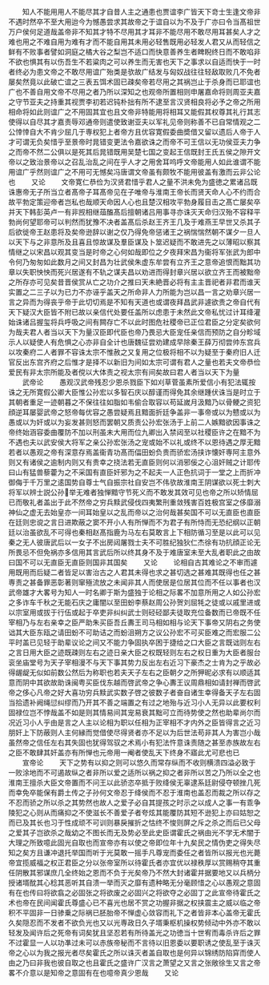 <!-- { "loadSidebar": true } -->
　　知人不能用用人不能尽其才自昔人主之通患也贾谊李广皆天下竒士生逢文帝非不遇时然卒不至大用迨今为憾愚尝求其故帝之于谊自以为不及于广亦曰令当髙祖世万户侯何足道哉盖帝非不知其才特不尽用其才耳非不能尽用不敢尽用耳甚矣人才之难也用之不难自用为难有才而不能自用其未用必轻售既用必轻发人君又从而轻信之鲜有不败事者譬如洞庭之橘大谷之梨岂不适口而快意善养生者睥睨终日而不敢啗非不欲也惧其有以伤吾生不若粱肉之可以养生而无害也天下之事求以自适而快于一时者终必为患文帝之不敢尽用谊广殆类是欤故广结发与匈奴战往往轻敌取败几不免者屡矣然竟以此破亡谊之三表五饵术固已疎矣帝若尽用之其祸岂止于杀身而已耶谊也广也不善自用文帝不尽用之者乃所以深知之也观帝所置相则申屠嘉命将则周亚夫嘉之守节亚夫之持重其视贾李初若迟钝朴拙有所不逮至言汉贤相良将必予之帝之所用相命将如此则谊广之不用固其宜也且文帝非特能用将相耳又能假其权尊其礼行其志使得以自尽其才嘉责辱邓通帝则遣使致谢亚夫以军礼见帝则称善不已自常情观之二公悻悻自大不肯少屈几于専权犯上者帝方且优容寛假委曲奬借又留以遗后人帝于人才可谓无负矣惜乎至景帝时晁错变更法令嘉欲诛之而帝不可王信以无功侯亚夫力争之而帝不然二公俱以是死其后晁错既用吴楚七国之变起王信既封王氏五侯之隙开文帝以之致治景帝以之召乱治乱之间在乎人才之用舍耳呜呼文帝能用人如此谁谓不能用谊广乎然则谊广之不用可无憾矣冯唐谓文帝虽有颇牧不能用彼盖有激而云非公论也
　　又论
　　文帝寛仁恭俭为汉贤君惜乎君人之量不洪未免为盛徳之累诸吕既诛惠帝无子所当立者髙帝子耳髙帝见在子唯帝与淮南王帝长而贤天命人心不约而合故平勃定策迎帝者岂私也哉顺天命因人心也且楚汉相攻平勃身履目击之髙亡屡矣卒并天下韩彭英卢一有非觊相继葅醢髙后擅朝诸吕用事寻亦诛灭天命归汉殆不容释平勃尚何望耶帝可以判然而犹豫不决者盖髙后杀赵王齐王几及于难燕王早世又杀其子后欲徙帝王赵患将及矣帝逊辞以谢之仅乃得免帝惩诸王之祸惴惴然朝不谋夕一旦人以天下与之非意所及且喜且惊故谋及羣臣谋及卜筮迟疑而不敢进先之以薄昭以察其情继之以宋昌以观其变当是时帝之心何如哉即位之夕夜拜宋昌为衞将军张武为郎中令何乃匆匆如此数月之间又封昌为壮武侯朱虚东牟尝有立齐王之意帝追恨而黜其功章以失职怏怏而死兴居遂有不轨之谋夫昌以劝进而得封章兴居以欲立齐王而被黜帝之所存亦可见矣昔晋侯赏从亡之功介之推曰天未絶晋必将有主主晋祀者非君而谁天实置之二三子以为已力不亦诬乎盖天之所命非人力所能为岂以昌一言之劝章兴居一言之异而为得丧乎帝于此切切焉是不知有天道也或谓夜拜昌武非遽欲贵之帝自代有天下疑汉大臣皆不附已故以亲信代处要任盖所以虑患于未然此文帝私忧过计耳绛灌始诛诸吕握玺将兵呼吸之间有闗存亡不以此时图危社稷帝已正位君臣之分定矣欲何为哉夫君人者当以天下为量汉臣即代臣也帝乃畏忌大臣宠任亲信而预防之自分畛域示人以疑使人有危惧之心亦非自全计也唐魏征尝劝建成早除秦王薛万彻尝帅东宫兵以攻秦府二人者罪不容诛太宗不惟赦之又复用之位极将相不以为疑至于秦府旧人迁官反出东宫齐府之后惟才是择不以新旧为间如太宗可谓有君人之量也若夫文帝恭俭爱民有非太宗所能及者傥以大体责之视太宗有间矣故曰君人者当以天下为量
　　武帝论
　　愚观汉武帝残忍少恩杀戮臣下如刈草菅虽素所爱信小有犯法辄按诛之无所寛假公卿大臣惟公孙宏以多智石庆以醇谨而得免其余继踵伏诛当是时立于其朝者重足一迹朝暮之不保往往如脂如韦偷合取容以苟延嵗月汲黯乃以骨鲠之资犯顔逆耳屡婴武帝之怒帝每优容之愚尝疑焉且黯面折廷争盖非一事帝或以为戆或以为愚或以为奸或以为妄发甚则怒而罢朝又质责公孙宏张汤于上前二人嫉黯欲因事诛之帝终始涵容委曲覆防不加以刑虽未大用而位九卿出入禁闼至以社稷臣许之在黯不为不遇也夫以武安侯大将军之亲公孙宏张汤之宠或始不以礼或终不以恩待遇之厚无黯若者以愚观之帝有深意存焉盖衞青功髙而偪田蚡负贵而骄宏汤挟诈懐奸専阿主意外则又有诸侯之逾制内则又有贵幸之挠法若无直臣则何以消邪佞之心沮奸贼之计耶传曰山有猛兽藜藿为之不采国有直臣奸邪为之不起夫一人正色抗词于一堂之上而折冲御侮于千万里之逺国势自尊士气自振宗社自安岂不伟欤故淮南王阴谋欲以死士刺大将军以辨士説公孙举无难者独惮黯守节死义而不敢发其效可见也帝之所以矫情屈已而敬礼者盖出于此不然帝之穷兵黩武侵伐四夷繁刑重敛残害百姓极宫室之侈靡溺神仙之虚无去始皇亦一间耳始皇以之乱而帝以之治何哉甚矣国不可以无直臣也直臣在廷则忠谠之言日进欺蔽之窦不开小人有所惮而不为君子有所恃而无恐纪纲以正朝廷以治虽欲乱不可得也秦相赵髙指鹿为马左右莫敢言上下相防循习至是以此可以见秦之无人彼唐武后以一女子不出房闼屠戮士夫不可胜纪独狄仁杰徐有功抗顔正论无所畏忌不但免祸亦多信用其言武后所以终其身不及于难唐室未至大乱者职此之由故曰国不可以无直臣无直臣则国非其国矣
　　又论
　　论相自古其难论之不审而遽用既用而后疑二者皆足以害治古之人君其未得也求之甚切选之甚难其既得也任之甚専责之甚备罪恶彰著则窜殛流放之未闻非其人而使居是位居其位而不任以事者也汉武帝雄才大畧号为知人一时名卿于斯为盛独于论相之际畧不加意所用之人如公孙宏之多诈车千秋之无能石庆之庸闇以至田蚡李蔡赵周公孙贺刘屈牦之徒或以戚里进或以宗室用或拔于行伍或起于卒吏非纠纠武士则硁硁鄙夫徒取充位备数而已帝既不任宰相乃与左右亲幸之臣严助朱买臣吾丘夀王司马相如相与论天下事帝又阴右之务使诎其大臣东瓯之请田蚡不可助诘之而蚡沮朔方之议公孙宏不可买臣难之而宏服二公平时盖已见轻于助辈议论之间又不能力争固执卒困于捷给之口大臣之言既诎则左右之言日用大臣之迹既疎则左右之迹日亲大臣之权既轻则左右之权日重为大臣者服台衮坐庙堂号为天子宰相漫不与天下事其势力反出左右近习下豪杰之士肯为之乎故必得龌龊无似如前数公然后为称职也若夫天子左右之臣朝夕之所狎昵必求有以顺适其意而阴中其欲故助诛闽粤买臣伐东越而啓武帝之争心夀王议周鼎相如请封禅而啓武帝之侈心凡帝之好大喜功穷兵黩武实数子啓之彼数子者奋自诸生幸得备天子左右固当拾遗补阙绳愆纠缪而乃开其不善之端置之有过之地殆与近习小人无异以此要权利固禄位岂不悖哉盖不如是则其情易间其宠易衰其黜可立而待势使之然也助辈尚尔而况近习小人乎由是言之人主以论相为职以任相为正宰相不才内外之臣皆得言之近习朋奸上下防蔽则人主何縁而觉借使尽得贤者亦不足以为后世法苟非其人为害岂小哉虽然帝之信任左右其失固也犹得驾驭之术焉小有犯法忤意诛责随之甚至赤族故左右之臣不敢肆其奸盖亦有所惮也元帝用一阉者使乱天下终身不寤此尤可悲也已
　　宣帝论
　　天下之势有以抑之则可以悠久而常存纵而不收则横溃四溢必致于一败涂地而不可遏故纵之者非所以爱之适所以祸之抑之者非所以苦之乃所以全之也淮南王擅杀大臣文帝置而不问王以此骄恣卒抵于败绛侯无辜逮系廷尉侵夺顿挫几死而幸免卒能保有爵土传之子孙何文帝忍于绛侯而不忍于淮南也盖忍而裁之所以存之不忍而骄之所以杀之其势然也故人之爱子必自其提孩之时示之以成人之事一有乖争陵犯之心则从而痛抑之不使滋长不善爱子者夸炫其能覆防其短不逊犯上亦曰姑恕之而已及其长也习于性成顽不可训则暴戾摧折之怙终不悛则屏之斥之杀之而后已父母之爱其子岂欲杀之哉幼之不图长而无及势必至此史臣谓霍氏之祸由光不学无术闇于大理之所致噫此固光自取也而宣帝亦有以使之帝即位年十九矣民之情伪吏之得失尽知之矣方且谦冲退托举国而听于光莫敢一摇手凡尊宠而委任之者皆所以报光也光薨帝宜揽威福之权正君臣之分以张帝室所以待霍氏者亦宜优以禄秩厚以赏赐稍夺其重任阴散其邪谋庶几全终始之恩而不负于光矣帝乃不然大封诸霍并据要地又以兵柄分授诸壻酖其心稔其恶听其自溃一举而灭之靡有遗种略无分毫顾惜之心以愚观之意固有在也传曰将欲翕之必固张之将欲废之必固兴之将欲夺之必固丁之此宣帝待霍氏之术也帝在民间闻霍氏尊盛心已不喜光也居不赏之功握非据之权挟震主之威以临之帝积不平固非一日骖乗之际祸已胚胎帝不惮虚心敛容而礼下之者皆非本心盖帝无霍氏久矣隠忍而不发者不欲负光也又以光専政日久子壻秉枢机操权势倾动中外亦不敢以轻发及闻许后之死帝有词矣犹且坚忍若有所待盖光之功徳当十世宥而毒杀许后之罪不过霍显一人以功凖过未可以赤族帝秘而不言待以旧恩委以要职诱之使乱至于诛灭帝之心以为我之报光者尽矣霍氏之所以诛灭者盖自取也是何异以锦绣防陷穽而使人由之乃曰非我也彼自取之也且霍氏之盛许广汉言之萧望之又言之张敞徐生又言之帝畧不介意以是知帝之意固有在也噫帝真少恩哉
　　又论
